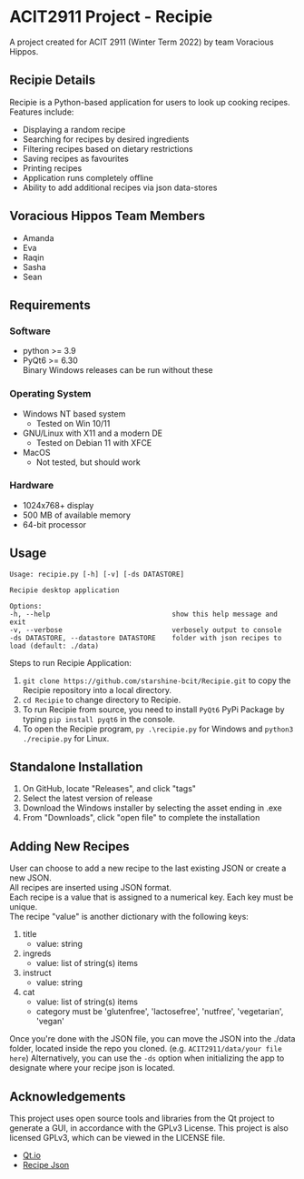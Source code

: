 # ACIT2911 Project - Recipie

A project created for ACIT 2911 (Winter Term 2022) by team Voracious Hippos.


## Recipie Details

Recipie is a Python-based application for users to look up cooking recipes.
Features include:
- Displaying a random recipe
- Searching for recipes by desired ingredients
- Filtering recipes based on dietary restrictions
- Saving recipes as favourites
- Printing recipes
- Application runs completely offline
- Ability to add additional recipes via json data-stores


## Voracious Hippos Team Members

- Amanda
- Eva
- Raqin
- Sasha
- Sean

## Requirements

### Software
* python >= 3.9
* PyQt6 >= 6.30\
Binary Windows releases can be run without these

### Operating System
* Windows NT based system
   * Tested on Win 10/11
* GNU/Linux with X11 and a modern DE
   * Tested on Debian 11 with XFCE
* MacOS
   * Not tested, but should work

### Hardware
* 1024x768+ display
* 500 MB of available memory
* 64-bit processor

## Usage 

```text
Usage: recipie.py [-h] [-v] [-ds DATASTORE]

Recipie desktop application 

Options: 
-h, --help                              show this help message and exit 
-v, --verbose                           verbosely output to console 
-ds DATASTORE, --datastore DATASTORE    folder with json recipes to load (default: ./data)
```

Steps to run Recipie Application: 

1. `git clone https://github.com/starshine-bcit/Recipie.git` to copy the Recipie repository into a local directory. 
2. `cd Recipie` to change directory to Recipie. 
3. To run Recipie from source, you need to install `PyQt6` PyPi Package by typing `pip install pyqt6` in the console. 
4. To open the Recipie program, `py .\recipie.py` for Windows and `python3 ./recipie.py` for Linux.


## Standalone Installation 

1. On GitHub, locate "Releases", and click "tags" 
2. Select the latest version of release 
3. Download the Windows installer by selecting the asset ending in .exe 
4. From "Downloads", click "open file" to complete the installation 


## Adding New Recipes 

User can choose to add a new recipe to the last existing JSON or create a new JSON.\
All recipes are inserted using JSON format.\
Each recipe is a value that is assigned to a numerical key. Each key must be unique.\
The recipe "value" is another dictionary with the following keys: 

1. title            
    * value: string
2. ingreds          
    * value: list of string(s) items
3. instruct         
    * value: string
4. cat              
    * value: list of string(s) items 
    * category must be 'glutenfree', 'lactosefree', 'nutfree', 'vegetarian', 'vegan' 

Once you're done with the JSON file, you can move the JSON into the ./data folder, located inside the repo you cloned. (e.g. `ACIT2911/data/your file here`)
Alternatively, you can use the `-ds` option when initializing the app to designate where your recipe json is located.

## Acknowledgements

This project uses open source tools and libraries from the Qt project to generate a GUI, in accordance with the GPLv3 License. This project is also licensed GPLv3, which can be viewed in the LICENSE file.

* [Qt.io](https://www.qt.io/product/features?hsLang=en#js-6-4)
* [Recipe Json](https://eightportions.com/datasets/Recipes/)
